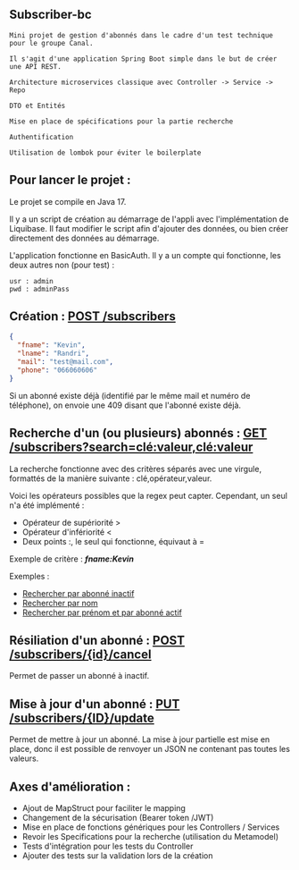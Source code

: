 Subscriber-bc
-

    Mini projet de gestion d'abonnés dans le cadre d'un test technique pour le groupe Canal.

    Il s'agit d'une application Spring Boot simple dans le but de créer une API REST.
    
    Architecture microservices classique avec Controller -> Service -> Repo 
    
    DTO et Entités
    
    Mise en place de spécifications pour la partie recherche

    Authentification

    Utilisation de lombok pour éviter le boilerplate

Pour lancer le projet :
-

Le projet se compile en Java 17.

Il y a un script de création au démarrage de l'appli avec l'implémentation de Liquibase. Il faut modifier le
script afin d'ajouter des données, ou bien créer directement des données au démarrage.

L'application fonctionne en BasicAuth. Il y a un compte qui fonctionne, les deux autres non (pour test) :

    usr : admin 
    pwd : adminPass

Création : [POST /subscribers]()
-

```json
{
  "fname": "Kevin",
  "lname": "Randri",
  "mail": "test@mail.com",
  "phone": "066060606"
}
```

Si un abonné existe déjà (identifié par le même mail et numéro de téléphone), on envoie une 409 disant que l'abonné
existe déjà.

Recherche d'un (ou plusieurs) abonnés : [GET /subscribers?search=clé:valeur,clé:valeur]()
-

La recherche fonctionne avec des critères séparés avec une virgule, formattés de la manière suivante :
clé,opérateur,valeur.

Voici les opérateurs possibles que la regex peut capter. Cependant, un seul n'a été implémenté :

- Opérateur de supériorité >
- Opérateur d'infériorité <
- Deux points :, le seul qui fonctionne, équivaut à =

Exemple de critère : ***fname:Kevin***

Exemples :

- [Rechercher par abonné inactif](http://localhost:8080/subscribers?search=isActiv:false)
- [Rechercher par nom](http://localhost:8080/subscribers?search=lname:Randri)
- [Rechercher par prénom et par abonné actif](http://localhost:8080/subscribers?search=isActiv:true,fname:Kevin)

Résiliation d'un abonné : [POST /subscribers/{id}/cancel]()
-
Permet de passer un abonné à inactif.

Mise à jour d'un abonné : [PUT /subscribers/{ID}/update]()
-

Permet de mettre à jour un abonné. La mise à jour partielle est mise en place, donc il est possible de renvoyer un JSON
ne contenant pas toutes les valeurs.


Axes d'amélioration :
-

- Ajout de MapStruct pour faciliter le mapping
- Changement de la sécurisation (Bearer token /JWT)
- Mise en place de fonctions génériques pour les Controllers / Services
- Revoir les Specifications pour la recherche (utilisation du Metamodel)
- Tests d'intégration pour les tests du Controller
- Ajouter des tests sur la validation lors de la création
